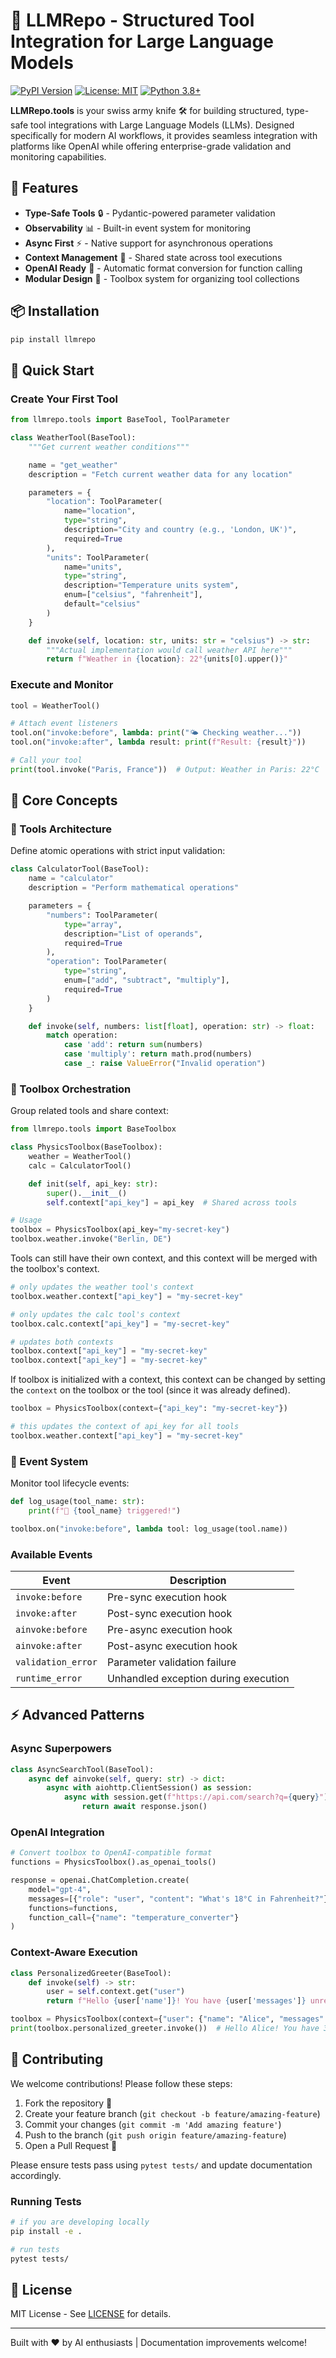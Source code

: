 # 🌟 LLMRepo - Structured Tool Integration for Large Language Models

[![PyPI Version](https://img.shields.io/pypi/v/llmtools)](https://pypi.org/project/llmtools/)
[![License: MIT](https://img.shields.io/badge/License-MIT-blue.svg)](https://opensource.org/licenses/MIT)
[![Python 3.8+](https://img.shields.io/badge/python-3.8+-blue.svg)](https://www.python.org/downloads/)

**LLMRepo.tools** is your swiss army knife 🛠️ for building structured, type-safe tool integrations with Large Language Models (LLMs). Designed specifically for modern AI workflows, it provides seamless integration with platforms like OpenAI while offering enterprise-grade validation and monitoring capabilities.

## 🚀 Features

-   **Type-Safe Tools** 🔒 - Pydantic-powered parameter validation
-   **Observability** 📊 - Built-in event system for monitoring
-   **Async First** ⚡ - Native support for asynchronous operations
-   **Context Management** 🧠 - Shared state across tool executions
-   **OpenAI Ready** 🤖 - Automatic format conversion for function calling
-   **Modular Design** 🧱 - Toolbox system for organizing tool collections

## 📦 Installation

```bash
pip install llmrepo
```

## 🎯 Quick Start

### Create Your First Tool

```python
from llmrepo.tools import BaseTool, ToolParameter

class WeatherTool(BaseTool):
    """Get current weather conditions"""

    name = "get_weather"
    description = "Fetch current weather data for any location"

    parameters = {
        "location": ToolParameter(
            name="location",
            type="string",
            description="City and country (e.g., 'London, UK')",
            required=True
        ),
        "units": ToolParameter(
            name="units",
            type="string",
            description="Temperature units system",
            enum=["celsius", "fahrenheit"],
            default="celsius"
        )
    }

    def invoke(self, location: str, units: str = "celsius") -> str:
        """Actual implementation would call weather API here"""
        return f"Weather in {location}: 22°{units[0].upper()}"
```

### Execute and Monitor

```python
tool = WeatherTool()

# Attach event listeners
tool.on("invoke:before", lambda: print("🌤️ Checking weather..."))
tool.on("invoke:after", lambda result: print(f"Result: {result}"))

# Call your tool
print(tool.invoke("Paris, France"))  # Output: Weather in Paris: 22°C
```

## 🧠 Core Concepts

### 🔧 Tools Architecture

Define atomic operations with strict input validation:

```python
class CalculatorTool(BaseTool):
    name = "calculator"
    description = "Perform mathematical operations"

    parameters = {
        "numbers": ToolParameter(
            type="array",
            description="List of operands",
            required=True
        ),
        "operation": ToolParameter(
            type="string",
            enum=["add", "subtract", "multiply"],
            required=True
        )
    }

    def invoke(self, numbers: list[float], operation: str) -> float:
        match operation:
            case 'add': return sum(numbers)
            case 'multiply': return math.prod(numbers)
            case _: raise ValueError("Invalid operation")
```

### 🧰 Toolbox Orchestration

Group related tools and share context:

```python
from llmrepo.tools import BaseToolbox

class PhysicsToolbox(BaseToolbox):
    weather = WeatherTool()
    calc = CalculatorTool()

    def init(self, api_key: str):
        super().__init__()
        self.context["api_key"] = api_key  # Shared across tools

# Usage
toolbox = PhysicsToolbox(api_key="my-secret-key")
toolbox.weather.invoke("Berlin, DE")
```

Tools can still have their own context, and this context will be merged with the toolbox's context.

```python
# only updates the weather tool's context
toolbox.weather.context["api_key"] = "my-secret-key"

# only updates the calc tool's context
toolbox.calc.context["api_key"] = "my-secret-key"

# updates both contexts
toolbox.context["api_key"] = "my-secret-key"
toolbox.context["api_key"] = "my-secret-key"
```

If toolbox is initialized with a context, this context can be changed by setting the `context` on the toolbox or the tool (since it was already defined).

```python
toolbox = PhysicsToolbox(context={"api_key": "my-secret-key"})

# this updates the context of api_key for all tools
toolbox.weather.context["api_key"] = "my-secret-key"
```

### 🔔 Event System

Monitor tool lifecycle events:

```python
def log_usage(tool_name: str):
    print(f"📡 {tool_name} triggered!")

toolbox.on("invoke:before", lambda tool: log_usage(tool.name))
```

### Available Events

| Event              | Description                          |
| ------------------ | ------------------------------------ |
| `invoke:before`    | Pre-sync execution hook              |
| `invoke:after`     | Post-sync execution hook             |
| `ainvoke:before`   | Pre-async execution hook             |
| `ainvoke:after`    | Post-async execution hook            |
| `validation_error` | Parameter validation failure         |
| `runtime_error`    | Unhandled exception during execution |

## ⚡ Advanced Patterns

### Async Superpowers

```python
class AsyncSearchTool(BaseTool):
    async def ainvoke(self, query: str) -> dict:
        async with aiohttp.ClientSession() as session:
            async with session.get(f"https://api.com/search?q={query}") as response:
                return await response.json()
```

### OpenAI Integration

```python
# Convert toolbox to OpenAI-compatible format
functions = PhysicsToolbox().as_openai_tools()

response = openai.ChatCompletion.create(
    model="gpt-4",
    messages=[{"role": "user", "content": "What's 18°C in Fahrenheit?"}],
    functions=functions,
    function_call={"name": "temperature_converter"}
)
```

### Context-Aware Execution

```python
class PersonalizedGreeter(BaseTool):
    def invoke(self) -> str:
        user = self.context.get("user")
        return f"Hello {user['name']}! You have {user['messages']} unread messages."

toolbox = PhysicsToolbox(context={"user": {"name": "Alice", "messages": 3}})
print(toolbox.personalized_greeter.invoke())  # Hello Alice! You have 3 unread messages.
```

## 🤝 Contributing

We welcome contributions! Please follow these steps:

1. Fork the repository 🍴
2. Create your feature branch (`git checkout -b feature/amazing-feature`)
3. Commit your changes (`git commit -m 'Add amazing feature'`)
4. Push to the branch (`git push origin feature/amazing-feature`)
5. Open a Pull Request 🌟

Please ensure tests pass using `pytest tests/` and update documentation accordingly.

### Running Tests

```bash
# if you are developing locally
pip install -e .

# run tests
pytest tests/
```

## 📜 License

MIT License - See [LICENSE](LICENSE) for details.

---

Built with ❤️ by AI enthusiasts | Documentation improvements welcome!
